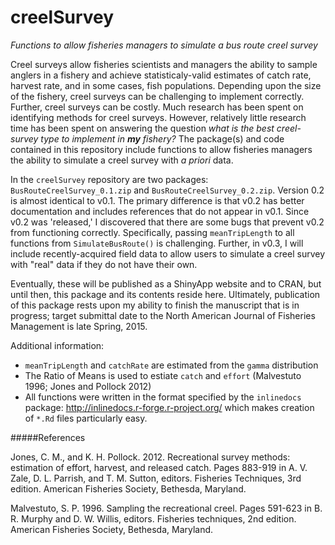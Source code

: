 creelSurvey
===========

*Functions to allow fisheries managers to simulate a bus route creel survey*

Creel surveys allow fisheries scientists and managers the ability to sample anglers in a fishery and achieve statisticaly-valid estimates of catch rate, harvest rate, and in some cases, fish populations.  Depending upon the size of the fishery, creel surveys can be challenging to implement correctly.  Further, creel surveys can be costly.  Much research has been spent on identifying methods for creel surveys.  However, relatively little research time has been spent on answering the question _what is the best creel-survey type to implement in **my** fishery?_  The package(s) and code contained in this repository include functions to allow fisheries managers the ability to simulate a creel survey with *a priori* data.

In the `creelSurvey` repository are two packages: `BusRouteCreelSurvey_0.1.zip` and `BusRouteCreelSurvey_0.2.zip`.  Version 0.2 is almost identical to v0.1.  The primary difference is that v0.2 has better documentation and includes references that do not appear in v0.1.  Since v0.2 was 'released,' I discovered that there are some bugs that prevent v0.2 from functioning correctly.  Specifically, passing `meanTripLength` to all functions from `SimulateBusRoute()` is challenging.  Further, in v0.3, I will include recently-acquired field data to allow users to simulate a creel survey with "real" data if they do not have their own.

Eventually, these will be published as a ShinyApp website and to CRAN, but until then, this package and its contents reside here.  Ultimately, publication of this package rests upon my ability to finish the manuscript that is in progress; target submittal date to the North American Journal of Fisheries Management is late Spring, 2015.

Additional information:
* `meanTripLength` and `catchRate` are estimated from the `gamma` distribution
* The Ratio of Means is used to estiate `catch` and `effort` (Malvestuto 1996; Jones and Pollock 2012)
* All functions were written in the format specified by the `inlinedocs` package: http://inlinedocs.r-forge.r-project.org/ which makes creation of `*.Rd` files particularly easy.

#####References 

Jones, C. M., and K. H. Pollock. 2012. Recreational survey 
 methods: estimation of effort, harvest, and released catch. Pages 883-919 
 in A. V. Zale, D. L. Parrish, and T. M. Sutton, editors. Fisheries 
 Techniques, 3rd edition. American Fisheries Society, Bethesda, Maryland.
 
Malvestuto, S. P. 1996. Sampling the recreational creel. Pages 
 591-623 in B. R. Murphy and D. W. Willis, editors. Fisheries techniques, 
 2nd edition. American Fisheries Society, Bethesda, Maryland.
